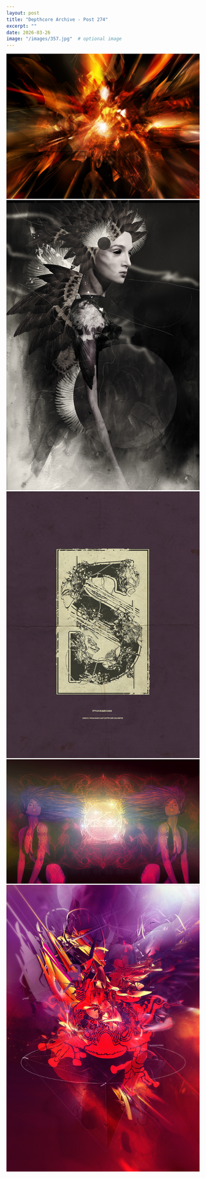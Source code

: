 ```yaml
---
layout: post
title: "Depthcore Archive - Post 274"
excerpt: ""
date: 2026-03-26
image: "/images/357.jpg"  # optional image
---
```


<img src="/images/357.jpg">
<img src="/images/3571.jpg" alt="3571.jpg"/>
<img src="/images/3572.jpg" alt="3572.jpg"/>
<img src="/images/3573.jpg" alt="3573.jpg"/>
<img src="/images/3574.jpg" alt="3574.jpg"/>
